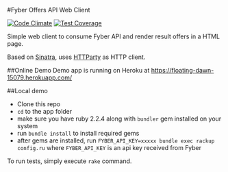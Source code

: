 #Fyber Offers API Web Client

[![Code Climate](https://codeclimate.com/github/vitaly-pushkar/250082e6a6b38f00435d69eee3c7df49/badges/gpa.svg)](https://codeclimate.com/github/vitaly-pushkar/250082e6a6b38f00435d69eee3c7df49)
[![Test Coverage](https://codeclimate.com/github/vitaly-pushkar/250082e6a6b38f00435d69eee3c7df49/badges/coverage.svg)](https://codeclimate.com/github/vitaly-pushkar/250082e6a6b38f00435d69eee3c7df49/coverage)

Simple web client to consume Fyber API and render result offers in a HTML page.

Based on [Sinatra](https://github.com/sinatra/sinatra), uses [HTTParty](https://github.com/jnunemaker/httparty) as HTTP client.

##Online Demo
Demo app is running on Heroku at https://floating-dawn-15079.herokuapp.com/

##Local demo
- Clone this repo
- `cd` to the app folder
- make sure you have ruby 2.2.4 along with `bundler` gem installed on your system
- run `bundle install` to install required gems
- after gems are installed, run `FYBER_API_KEY=xxxxx bundle exec rackup config.ru` where `FYBER_API_KEY` is an api key received from Fyber

To run tests, simply execute `rake` command.
